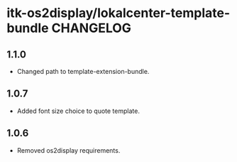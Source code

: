 # itk-os2display/lokalcenter-template-bundle CHANGELOG

## 1.1.0

* Changed path to template-extension-bundle.

## 1.0.7

* Added font size choice to quote template.

## 1.0.6

* Removed os2display requirements.

